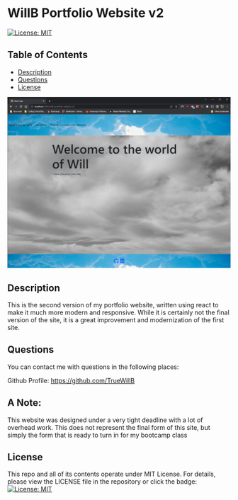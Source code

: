 # WillB Portfolio Website v2

[![License: MIT](https://img.shields.io/badge/License-MIT-yellow.svg)](https://opensource.org/licenses/MIT)

## Table of Contents

- [Description](#description)
- [Questions](#questions)
- [License](#license)

![Alt text](readMeScreenshot.png)

## Description

This is the second version of my portfolio website, written using react to make it much more modern and responsive. While it is certainly not the final version of the site, it is a great improvement and modernization of the first site.

## Questions

You can contact me with questions in the following places:<br/>

Github Profile: https://github.com/TrueWillB<br/>

## A Note:

This website was designed under a very tight deadline with a lot of overhead work. This does not represent the final form of this site, but simply the form that is ready to turn in for my bootcamp class

## License

This repo and all of its contents operate under MIT License. For details, please view the LICENSE file in the repository or click the badge: [![License: MIT](https://img.shields.io/badge/License-MIT-yellow.svg)](https://opensource.org/licenses/MIT)

